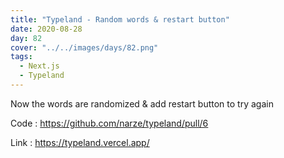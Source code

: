 ```yaml
---
title: "Typeland - Random words & restart button"
date: 2020-08-28
day: 82
cover: "../../images/days/82.png"
tags:
  - Next.js
  - Typeland
---
```


Now the words are randomized & add restart button to try again

Code : https://github.com/narze/typeland/pull/6

Link : https://typeland.vercel.app/
